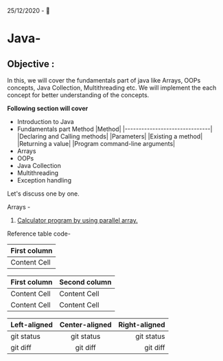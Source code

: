 25/12/2020 - :christmas_tree:
# Java-

## Objective :
In this, we will cover the fundamentals part of java like Arrays, OOPs concepts, Java Collection, Multithreading etc. We will implement the each concept for better understanding of the concepts.

**Following section will cover**
- Introduction to Java 
- Fundamentals part 
 Method 
|Method| 
|-------------------------------|
|Declaring and Calling methods|
|Parameters|
|Existing a method|
|Returning a value|
|Program command-line arguments|
- Arrays
- OOPs
- Java Collection
- Multithreading 
- Exception handling


Let's discuss one by one.

Arrays -
1. [Calculator program by using parallel array.](https://github.com/Ashish-Rana1/Java-/blob/main/Calculator.java)


Reference table code-



| First column  |
| ------------- |
| Content Cell  |


| First column  | Second column |
| ------------- | ------------- |
| Content Cell  | Content Cell  |
| Content Cell  | Content Cell  |

| Left-aligned | Center-aligned | Right-aligned |
| :---         |     :---:      |          ---: |
| git status   | git status     | git status    |
| git diff     | git diff       | git diff      |

